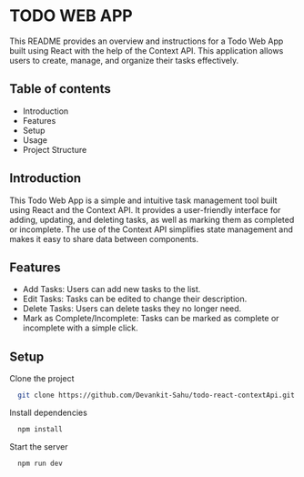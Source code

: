 # TODO WEB APP
This README provides an overview and instructions for a Todo Web App built using React with the help of the Context API. This application allows users to create, manage, and organize their tasks effectively.

## Table of contents
- Introduction
- Features
- Setup
- Usage
- Project Structure

## Introduction
This Todo Web App is a simple and intuitive task management tool built using React and the Context API. It provides a user-friendly interface for adding, updating, and deleting tasks, as well as marking them as completed or incomplete. The use of the Context API simplifies state management and makes it easy to share data between components.

## Features
- Add Tasks: Users can add new tasks to the list.
- Edit Tasks: Tasks can be edited to change their description.
- Delete Tasks: Users can delete tasks they no longer need.
- Mark as Complete/Incomplete: Tasks can be marked as complete or incomplete with a simple click.

## Setup

Clone the project

```bash
  git clone https://github.com/Devankit-Sahu/todo-react-contextApi.git
```

Install dependencies

```bash
  npm install
```

Start the server

```bash
  npm run dev
```